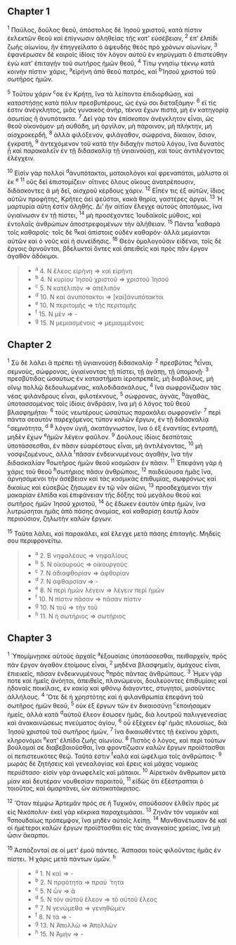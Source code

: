 ## Chapter 1

<sup>1</sup> Παῦλος, δοῦλος θεοῦ, ἀπόστολος δὲ Ἰησοῦ χριστοῦ, κατὰ πίστιν ἐκλεκτῶν θεοῦ καὶ ἐπίγνωσιν ἀληθείας τῆς κατ’ εὐσέβειαν,
<sup>2</sup> ἐπ’ ἐλπίδι ζωῆς αἰωνίου, ἣν ἐπηγγείλατο ὁ ἀψευδὴς θεὸς πρὸ χρόνων αἰωνίων,
<sup>3</sup> ἐφανέρωσεν δὲ καιροῖς ἰδίοις τὸν λόγον αὐτοῦ ἐν κηρύγματι ὃ ἐπιστεύθην ἐγὼ κατ’ ἐπιταγὴν τοῦ σωτῆρος ἡμῶν θεοῦ,
<sup>4</sup> Τίτῳ γνησίῳ τέκνῳ κατὰ κοινὴν πίστιν· χάρις, <sup>a</sup>εἰρήνη ἀπὸ θεοῦ πατρός, καὶ <sup>b</sup>Ἰησοῦ χριστοῦ τοῦ σωτῆρος ἡμῶν.

<sup>5</sup> Τούτου χάριν <sup>c</sup>σε ἐν Κρήτῃ, ἵνα τὰ λείποντα ἐπιδιορθώσῃ, καὶ καταστήσῃς κατὰ πόλιν πρεσβυτέρους, ὡς ἐγώ σοι διεταξάμην·
<sup>6</sup> εἴ τίς ἐστιν ἀνέγκλητος, μιᾶς γυναικὸς ἀνήρ, τέκνα ἔχων πιστά, μὴ ἐν κατηγορίᾳ ἀσωτίας ἢ ἀνυπότακτα.
<sup>7</sup> Δεῖ γὰρ τὸν ἐπίσκοπον ἀνέγκλητον εἶναι, ὡς θεοῦ οἰκονόμον· μὴ αὐθάδη, μὴ ὀργίλον, μὴ πάροινον, μὴ πλήκτην, μὴ αἰσχροκερδῆ,
<sup>8</sup> ἀλλὰ φιλόξενον, φιλάγαθον, σώφρονα, δίκαιον, ὅσιον, ἐγκρατῆ,
<sup>9</sup> ἀντεχόμενον τοῦ κατὰ τὴν διδαχὴν πιστοῦ λόγου, ἵνα δυνατὸς ᾖ καὶ παρακαλεῖν ἐν τῇ διδασκαλίᾳ τῇ ὑγιαινούσῃ, καὶ τοὺς ἀντιλέγοντας ἐλέγχειν.

<sup>10</sup> Εἰσὶν γὰρ πολλοὶ <sup>d</sup>ἀνυπότακτοι, ματαιολόγοι καὶ φρεναπάται, μάλιστα οἱ ἐκ <sup>e</sup>
<sup>11</sup> οὓς δεῖ ἐπιστομίζειν· οἵτινες ὅλους οἴκους ἀνατρέπουσιν, διδάσκοντες ἃ μὴ δεῖ, αἰσχροῦ κέρδους χάριν.
<sup>12</sup> Εἶπέν τις ἐξ αὐτῶν, ἴδιος αὐτῶν προφήτης, Κρῆτες ἀεὶ ψεῦσται, κακὰ θηρία, γαστέρες ἀργαί.
<sup>13</sup> Ἡ μαρτυρία αὕτη ἐστὶν ἀληθής. Δι’ ἣν αἰτίαν ἔλεγχε αὐτοὺς ἀποτόμως, ἵνα ὑγιαίνωσιν ἐν τῇ πίστει,
<sup>14</sup> μὴ προσέχοντες Ἰουδαϊκοῖς μύθοις, καὶ ἐντολαῖς ἀνθρώπων ἀποστρεφομένων τὴν ἀλήθειαν.
<sup>15</sup> Πάντα <sup>f</sup>καθαρὰ τοῖς καθαροῖς· τοῖς δὲ <sup>g</sup>καὶ ἀπίστοις οὐδὲν καθαρόν· ἀλλὰ μεμίανται αὐτῶν καὶ ὁ νοῦς καὶ ἡ συνείδησις.
<sup>16</sup> Θεὸν ὁμολογοῦσιν εἰδέναι, τοῖς δὲ ἔργοις ἀρνοῦνται, βδελυκτοὶ ὄντες καὶ ἀπειθεῖς καὶ πρὸς πᾶν ἔργον ἀγαθὸν ἀδόκιμοι.

> - <sup>a</sup> 4. N ἔλεος εἰρήνη ⇒ καὶ εἰρήνη
> - <sup>b</sup> 4. N κυρίου Ἰησοῦ χριστοῦ ⇒ χριστοῦ Ἰησοῦ
> - <sup>c</sup> 5. N κατέλιπόν ⇒ ἀπέλιπόν
> - <sup>d</sup> 10. N καὶ ἀνυπότακτοι ⇒ [καὶ]ἀνυπότακτοι
> - <sup>e</sup> 10. N περιτομῆς ⇒ τῆς περιτομῆς
> - <sup>f</sup> 15. N μὲν ⇒ -
> - <sup>g</sup> 15. N μεμιασμένοις ⇒ μεμιαμμένοις

## Chapter 2

<sup>1</sup> Σὺ δὲ λάλει ἃ πρέπει τῇ ὑγιαινούσῃ διδασκαλίᾳ·
<sup>2</sup> πρεσβύτας <sup>a</sup>εἶναι, σεμνούς, σώφρονας, ὑγιαίνοντας τῇ πίστει, τῇ ἀγάπῃ, τῇ ὑπομονῇ·
<sup>3</sup> πρεσβύτιδας ὡσαύτως ἐν καταστήματι ἱεροπρεπεῖς, μὴ διαβόλους, μὴ οἴνῳ πολλῷ δεδουλωμένας, καλοδιδασκάλους,
<sup>4</sup> ἵνα σωφρονίζωσιν τὰς νέας φιλάνδρους εἶναι, φιλοτέκνους,
<sup>5</sup> σώφρονας, ἁγνάς, <sup>b</sup>ἀγαθάς, ὑποτασσομένας τοῖς ἰδίοις ἀνδράσιν, ἵνα μὴ ὁ λόγος τοῦ θεοῦ βλασφημῆται·
<sup>6</sup> τοὺς νεωτέρους ὡσαύτως παρακάλει σωφρονεῖν·
<sup>7</sup> περὶ πάντα σεαυτὸν παρεχόμενος τύπον καλῶν ἔργων, ἐν τῇ διδασκαλίᾳ <sup>c</sup>σεμνότητα, <sup>d</sup>
<sup>8</sup> λόγον ὑγιῆ, ἀκατάγνωστον, ἵνα ὁ ἐξ ἐναντίας ἐντραπῇ, μηδὲν ἔχων <sup>e</sup>ἡμῶν λέγειν φαῦλον.
<sup>9</sup> Δούλους ἰδίοις δεσπόταις ὑποτάσσεσθαι, ἐν πᾶσιν εὐαρέστους εἶναι, μὴ ἀντιλέγοντας,
<sup>10</sup> μὴ νοσφιζομένους, ἀλλὰ <sup>f</sup>πᾶσαν ἐνδεικνυμένους ἀγαθήν, ἵνα τὴν διδασκαλίαν <sup>g</sup>σωτῆρος ἡμῶν θεοῦ κοσμῶσιν ἐν πᾶσιν.
<sup>11</sup> Ἐπεφάνη γὰρ ἡ χάρις τοῦ θεοῦ <sup>h</sup>σωτήριος πᾶσιν ἀνθρώποις,
<sup>12</sup> παιδεύουσα ἡμᾶς ἵνα, ἀρνησάμενοι τὴν ἀσέβειαν καὶ τὰς κοσμικὰς ἐπιθυμίας, σωφρόνως καὶ δικαίως καὶ εὐσεβῶς ζήσωμεν ἐν τῷ νῦν αἰῶνι,
<sup>13</sup> προσδεχόμενοι τὴν μακαρίαν ἐλπίδα καὶ ἐπιφάνειαν τῆς δόξης τοῦ μεγάλου θεοῦ καὶ σωτῆρος ἡμῶν Ἰησοῦ χριστοῦ,
<sup>14</sup> ὃς ἔδωκεν ἑαυτὸν ὑπὲρ ἡμῶν, ἵνα λυτρώσηται ἡμᾶς ἀπὸ πάσης ἀνομίας, καὶ καθαρίσῃ ἑαυτῷ λαὸν περιούσιον, ζηλωτὴν καλῶν ἔργων.

<sup>15</sup> Ταῦτα λάλει, καὶ παρακάλει, καὶ ἔλεγχε μετὰ πάσης ἐπιταγῆς. Μηδείς σου περιφρονείτω.

> - <sup>a</sup> 2. B νηφαλέους ⇒ νηφαλίους
> - <sup>b</sup> 5. N οἰκουρούς ⇒ οἰκουργούς
> - <sup>c</sup> 7. N ἀδιαφθορίαν ⇒ ἀφθορίαν
> - <sup>d</sup> 7. N ἀφθαρσίαν ⇒ -
> - <sup>e</sup> 8. N περὶ ἡμῶν λέγειν ⇒ λέγειν περὶ ἡμῶν
> - <sup>f</sup> 10. N πίστιν πᾶσαν ⇒ πᾶσαν πίστιν
> - <sup>g</sup> 10. N τοῦ ⇒ τὴν τοῦ
> - <sup>h</sup> 11. N ἡ σωτήριος ⇒ σωτήριος

## Chapter 3

<sup>1</sup> Ὑπομίμνῃσκε αὐτοὺς ἀρχαῖς <sup>a</sup>ἐξουσίαις ὑποτάσσεσθαι, πειθαρχεῖν, πρὸς πᾶν ἔργον ἀγαθὸν ἑτοίμους εἶναι,
<sup>2</sup> μηδένα βλασφημεῖν, ἀμάχους εἶναι, ἐπιεικεῖς, πᾶσαν ἐνδεικνυμένους <sup>b</sup>πρὸς πάντας ἀνθρώπους.
<sup>3</sup> Ἦμεν γάρ ποτε καὶ ἡμεῖς ἀνόητοι, ἀπειθεῖς, πλανώμενοι, δουλεύοντες ἐπιθυμίαις καὶ ἡδοναῖς ποικίλαις, ἐν κακίᾳ καὶ φθόνῳ διάγοντες, στυγητοί, μισοῦντες ἀλλήλους.
<sup>4</sup> Ὅτε δὲ ἡ χρηστότης καὶ ἡ φιλανθρωπία ἐπεφάνη τοῦ σωτῆρος ἡμῶν θεοῦ,
<sup>5</sup> οὐκ ἐξ ἔργων τῶν ἐν δικαιοσύνῃ <sup>c</sup>ἐποιήσαμεν ἡμεῖς, ἀλλὰ κατὰ <sup>d</sup>αὐτοῦ ἔλεον ἔσωσεν ἡμᾶς, διὰ λουτροῦ παλιγγενεσίας καὶ ἀνακαινώσεως πνεύματος ἁγίου,
<sup>6</sup> οὗ ἐξέχεεν ἐφ’ ἡμᾶς πλουσίως, διὰ Ἰησοῦ χριστοῦ τοῦ σωτῆρος ἡμῶν,
<sup>7</sup> ἵνα δικαιωθέντες τῇ ἐκείνου χάριτι, κληρονόμοι <sup>e</sup>κατ’ ἐλπίδα ζωῆς αἰωνίου.
<sup>8</sup> Πιστὸς ὁ λόγος, καὶ περὶ τούτων βούλομαί σε διαβεβαιοῦσθαι, ἵνα φροντίζωσιν καλῶν ἔργων προί̈στασθαι οἱ πεπιστευκότες θεῷ. Ταῦτά ἐστιν <sup>f</sup>καλὰ καὶ ὠφέλιμα τοῖς ἀνθρώποις·
<sup>9</sup> μωρὰς δὲ ζητήσεις καὶ γενεαλογίας καὶ ἔρεις καὶ μάχας νομικὰς περιί̈στασο· εἰσὶν γὰρ ἀνωφελεῖς καὶ μάταιοι.
<sup>10</sup> Αἱρετικὸν ἄνθρωπον μετὰ μίαν καὶ δευτέραν νουθεσίαν παραιτοῦ,
<sup>11</sup> εἰδὼς ὅτι ἐξέστραπται ὁ τοιοῦτος, καὶ ἁμαρτάνει, ὢν αὐτοκατάκριτος.

<sup>12</sup> Ὅταν πέμψω Ἀρτεμᾶν πρός σε ἢ Τυχικόν, σπούδασον ἐλθεῖν πρός με εἰς Νικόπολιν· ἐκεῖ γὰρ κέκρικα παραχειμάσαι.
<sup>13</sup> Ζηνᾶν τὸν νομικὸν καὶ <sup>g</sup>σπουδαίως πρόπεμψον, ἵνα μηδὲν αὐτοῖς λείπῃ.
<sup>14</sup> Μανθανέτωσαν δὲ καὶ οἱ ἡμέτεροι καλῶν ἔργων προί̈στασθαι εἰς τὰς ἀναγκαίας χρείας, ἵνα μὴ ὦσιν ἄκαρποι.

<sup>15</sup> Ἀσπάζονταί σε οἱ μετ’ ἐμοῦ πάντες. Ἄσπασαι τοὺς φιλοῦντας ἡμᾶς ἐν πίστει. Ἡ χάρις μετὰ πάντων ὑμῶν. <sup>h</sup>

> - <sup>a</sup> 1. N καὶ ⇒ -
> - <sup>b</sup> 2. N πρᾳότητα ⇒ πραύ ̈ τητα
> - <sup>c</sup> 5. N ὧν ⇒ ἃ
> - <sup>d</sup> 5. N τὸν αὐτοῦ ἔλεον ⇒ τὸ αὐτοῦ ἔλεος
> - <sup>e</sup> 7. N γενώμεθα ⇒ γενηθῶμεν
> - <sup>f</sup> 8. N τὰ ⇒ -
> - <sup>g</sup> 13. N Ἀπολλὼ ⇒ Ἀπολλῶν
> - <sup>h</sup> 15. N Ἀμήν ⇒ -

